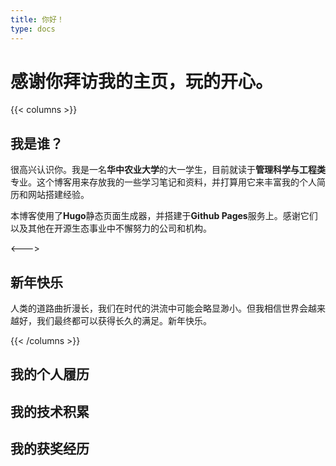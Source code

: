 ```yaml
---
title: 你好！
type: docs
---
```


# 感谢你拜访我的主页，玩的开心。

{{< columns >}}
## 我是谁？

很高兴认识你。我是一名**华中农业大学**的大一学生，目前就读于**管理科学与工程类**专业。这个博客用来存放我的一些学习笔记和资料，并打算用它来丰富我的个人简历和网站搭建经验。

本博客使用了**Hugo**静态页面生成器，并搭建于**Github Pages**服务上。感谢它们以及其他在开源生态事业中不懈努力的公司和机构。

<--->

## 新年快乐

人类的道路曲折漫长，我们在时代的洪流中可能会略显渺小。但我相信世界会越来越好，我们最终都可以获得长久的满足。新年快乐。

{{< /columns >}}


## 我的个人履历



## 我的技术积累



## 我的获奖经历



